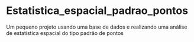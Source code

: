 # Estatistica_espacial_padrao_pontos
Um pequeno projeto usando uma base de dados e realizando uma análise de estatística espacial do tipo padrão de pontos

